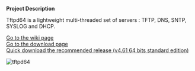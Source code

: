 **Project Description** 

Tftpd64 is a lightweight multi-threaded set of servers : TFTP, DNS, SNTP, SYSLOG and DHCP.  

>
 [Go to the wiki page](https://bitbucket.org/phjounin/tftpd64/wiki/)  
 [Go to the download page](https://bitbucket.org/phjounin/tftpd64/wiki/Download%20Tftpd64.md)  
 [Quick download the recommended release (v4.61 64 bits standard edition)](https://bitbucket.org/phjounin/tftpd64/downloads/Tftpd64-4.61-setup.exe)  



![tftpd64](https://github.com/PJO2/tftpd64/raw/master/images/Documentation_tftpd32.jpg)
